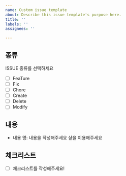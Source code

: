 ```yaml
---
name: Custom issue template
about: Describe this issue template's purpose here.
title: ''
labels: ''
assignees: ''

---
```


## 종류  

ISSUE 종류를 선택하세요

- [ ] FeaTure
- [ ] Fix
- [ ] Chore
- [ ] Create
- [ ] Delete
- [ ] Modify

## 내용  

- 내용 명: 내용을 작성해주세요 샾을 이용해주세요

##  체크리스트

- [ ]  체크리스트를 작성해주세요!
